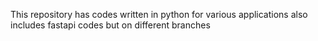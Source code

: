 This repository has codes written in python for various applications also includes fastapi codes but on different branches
